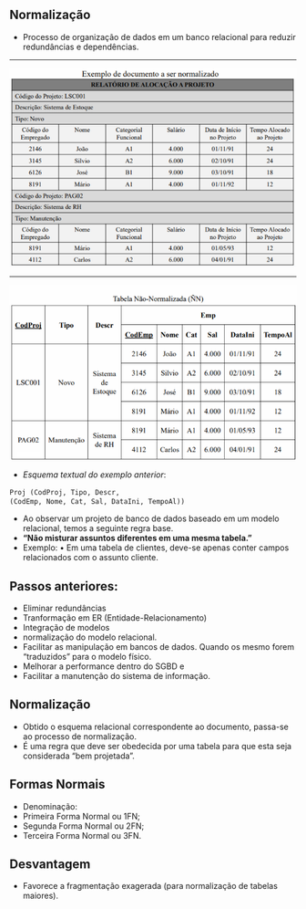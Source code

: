 ## Normalização
- Processo de organização de dados em um banco relacional para reduzir redundâncias e dependências.
---
![IMAGEM 1](image/image.png)

---
![IMAGEM 2](image/image1.png)

- *Esquema textual do exemplo anterior*:
```
Proj (CodProj, Tipo, Descr,
(CodEmp, Nome, Cat, Sal, DataIni, TempoAl))
```

- Ao observar um projeto de banco de dados baseado em um
modelo relacional, temos a seguinte regra base.
- **“Não misturar assuntos diferentes em uma mesma tabela.”**
- Exemplo:
• Em uma tabela de clientes, deve-se apenas conter
campos relacionados com o assunto cliente.

## Passos anteriores:
- Eliminar redundâncias
- Tranformação em ER (Entidade-Relacionamento)
- Integração de modelos
- normalização do modelo relacional.
- Facilitar as manipulação em bancos de dados. Quando
os mesmo forem “traduzidos” para o modelo físico.
- Melhorar a performance dentro do SGBD e
- Facilitar a manutenção do sistema de informação.

## Normalização
- Obtido o esquema relacional correspondente ao
documento, passa-se ao processo de normalização.
- É uma regra que deve ser obedecida por uma tabela para que esta seja considerada “bem projetada”.

## Formas Normais
- Denominação:
- Primeira Forma Normal ou 1FN;
- Segunda Forma Normal ou 2FN;
- Terceira Forma Normal ou 3FN.

## Desvantagem
- Favorece a fragmentação exagerada (para normalização de tabelas maiores).
